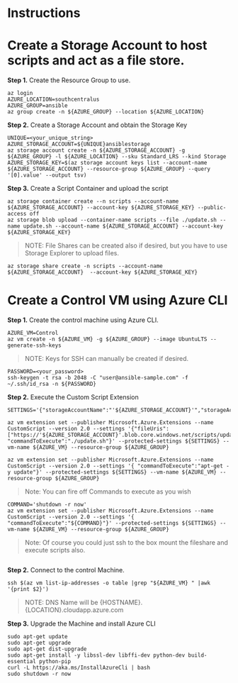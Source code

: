 # Instructions

# Create a Storage Account to host scripts and act as a file store.

**Step 1.** Create the Resource Group to use.

```
az login
AZURE_LOCATION=southcentralus
AZURE_GROUP=ansible
az group create -n ${AZURE_GROUP} --location ${AZURE_LOCATION}
```

**Step 2.** Create a Storage Account and obtain the Storage Key

```
UNIQUE=<your_unique_string>
AZURE_STORAGE_ACCOUNT=${UNIQUE}ansiblestorage
az storage account create -n ${AZURE_STORAGE_ACCOUNT} -g ${AZURE_GROUP} -l ${AZURE_LOCATION} --sku Standard_LRS --kind Storage
AZURE_STORAGE_KEY=$(az storage account keys list --account-name ${AZURE_STORAGE_ACCOUNT} --resource-group ${AZURE_GROUP} --query '[0].value' --output tsv)
```

**Step 3.** Create a Script Container and upload the script

```
az storage container create --n scripts --account-name ${AZURE_STORAGE_ACCOUNT} --account-key ${AZURE_STORAGE_KEY} --public-access off
az storage blob upload --container-name scripts --file ./update.sh --name update.sh --account-name ${AZURE_STORAGE_ACCOUNT} --account-key ${AZURE_STORAGE_KEY}
```

> NOTE: File Shares can be created also if desired, but you have to use Storage Explorer to upload files.
```
az storage share create -n scripts --account-name ${AZURE_STORAGE_ACCOUNT}  --account-key ${AZURE_STORAGE_KEY}
```


# Create a Control VM using Azure CLI

**Step 1.** Create the control machine using Azure CLI.

```
AZURE_VM=Control
az vm create -n ${AZURE_VM} -g ${AZURE_GROUP} --image UbuntuLTS --generate-ssh-keys
```

> NOTE: Keys for SSH can manually be created if desired.
```
PASSWORD=<your_password>
ssh-keygen -t rsa -b 2048 -C "user@ansible-sample.com" -f ~/.ssh/id_rsa -n ${PASSWORD}
```

**Step 2.** Execute the Custom Script Extension

```
SETTINGS='{"storageAccountName":"'${AZURE_STORAGE_ACCOUNT}'","storageAccountKey":"'${AZURE_STORAGE_KEY}'"}'

az vm extension set --publisher Microsoft.Azure.Extensions --name CustomScript --version 2.0 --settings '{"fileUris": ["https://'${AZURE_STORAGE_ACCOUNT}'.blob.core.windows.net/scripts/update.sh"], "commandToExecute":"./update.sh"}' --protected-settings ${SETTINGS} --vm-name ${AZURE_VM} --resource-group ${AZURE_GROUP}

az vm extension set --publisher Microsoft.Azure.Extensions --name CustomScript --version 2.0 --settings '{ "commandToExecute":"apt-get -y update"}' --protected-settings ${SETTINGS} --vm-name ${AZURE_VM} --resource-group ${AZURE_GROUP}

```

>Note: You can fire off Commands to execute as you wish
```
COMMAND='shutdown -r now'
az vm extension set --publisher Microsoft.Azure.Extensions --name CustomScript --version 2.0 --settings '{ "commandToExecute":"${COMMAND}"}' --protected-settings ${SETTINGS} --vm-name ${AZURE_VM} --resource-group ${AZURE_GROUP}
```

>Note: Of course you could just ssh to the box mount the fileshare and execute scripts also.
```

```


**Step 2.** Connect to the control Machine.

```
ssh $(az vm list-ip-addresses -o table |grep "${AZURE_VM} " |awk '{print $2}')
```

>NOTE: DNS Name will be {HOSTNAME}.{LOCATION}.cloudapp.azure.com

**Step 3.** Upgrade the Machine and install Azure CLI

```
sudo apt-get update
sudo apt-get upgrade
sudo apt-get dist-upgrade
sudo apt-get install -y libssl-dev libffi-dev python-dev build-essential python-pip
curl -L https://aka.ms/InstallAzureCli | bash
sudo shutdown -r now
```
